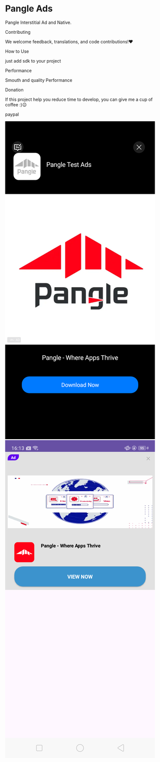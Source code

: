 # Pangle Ads
Pangle Interstitial Ad and Native.


Contributing

We welcome feedback, translations, and code contributions!❤️

How to Use

just add sdk to your project

Performance

Smouth and quality Performance

Donation

If this project help you reduce time to develop, you can give me a cup of coffee :)😉

paypal


![](https://github.com/hypersoftdev/Pangle-Ads/blob/master/Screens/screen1.png?raw=true)
![](https://github.com/hypersoftdev/Pangle-Ads/blob/master/Screens/screen2.png?raw=true)